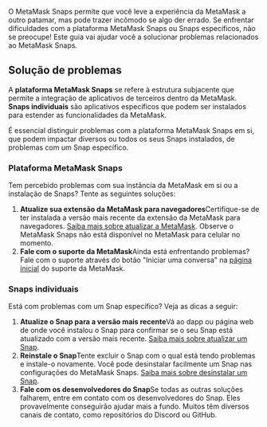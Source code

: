 O MetaMask Snaps permite que você leve a experiência da MetaMask a outro patamar, mas pode trazer incômodo se algo der errado. Se enfrentar dificuldades com a plataforma MetaMask Snaps ou Snaps específicos, não se preocupe! Este guia vai ajudar você a solucionar problemas relacionados ao MetaMask Snaps.


Solução de problemas
--------------------


A **plataforma MetaMask Snaps** se refere à estrutura subjacente que permite a integração de aplicativos de terceiros dentro da MetaMask. **Snaps individuais** são aplicativos específicos que podem ser instalados para estender as funcionalidades da MetaMask.


É essencial distinguir problemas com a plataforma MetaMask Snaps em si, que podem impactar diversos ou todos os seus Snaps instalados, de problemas com um Snap específico.


### Plataforma MetaMask Snaps


Tem percebido problemas com sua instância da MetaMask em si ou a instalação de Snaps? Tente as seguintes soluções:


1. **Atualize sua extensão da MetaMask para navegadores**Certifique-se de ter instalada a versão mais recente da extensão da MetaMask para navegadores. [Saiba mais sobre atualizar a MetaMask](https://support.metamask.io/hc/en-us/articles/360060268452-How-to-update-the-version-of-MetaMask). Observe o MetaMask Snaps não está disponível no MetaMask para celular no momento.
2. **Fale com o suporte da MetaMask**Ainda está enfrentando problemas? Fale com o suporte através do botão "Iniciar uma conversa" na [página inicial](https://support.metamask.io/hc) do suporte da MetaMask.


### Snaps individuais


Está com problemas com um Snap específico? Veja as dicas a seguir:


1. **Atualize o Snap para a versão mais recente**Vá ao dapp ou página web de onde você instalou o Snap para confirmar se o seu Snap está atualizado com a versão mais recente. [Saiba mais sobre atualizar um Snap](https://support.metamask.io/hc/en-us/articles/18377087100187).
2. **Reinstale o Snap**Tente excluir o Snap com o qual está tendo problemas e instale-o novamente. Você pode desinstalar facilmente um Snap nas configurações do MetaMask Snaps. [Saiba mais sobre desinstalar um Snap](https://support.metamask.io/hc/en-us/articles/18377089629723).
3. **Fale com os desenvolvedores do Snap**Se todas as outras soluções falharem, entre em contato com os desenvolvedores do Snap. Eles provavelmente conseguirão ajudar mais a fundo. Muitos têm diversos canais de contato, como repositórios do Discord ou GitHub.
